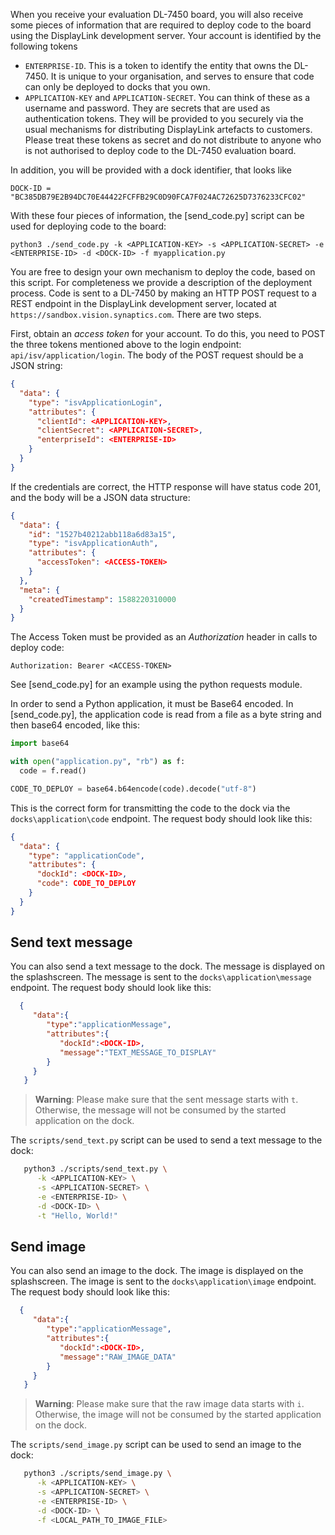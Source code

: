 

When you receive your evaluation DL-7450 board, you will also receive some
pieces of information that are required to deploy code to the board using the
DisplayLink development server. Your account is identified by the following tokens
 * `ENTERPRISE-ID`. This is a token to identify the entity that owns the
   DL-7450. It is unique to your organisation, and serves to ensure that code
   can only be deployed to docks that you own.
 * `APPLICATION-KEY` and `APPLICATION-SECRET`. You can think of these as a
   username and password. They are secrets that are used as authentication
   tokens. They will be provided to you securely via the usual mechanisms for
   distributing DisplayLink artefacts to customers. Please treat these tokens
   as secret and do not distribute to anyone who is not authorised to deploy
   code to the DL-7450 evaluation board.

In addition, you will be provided with a dock identifier, that looks like
```
DOCK-ID = "BC385DB79E2B94DC70E44422FCFFB29C0D90FCA7F024AC72625D7376233CFC02"
```

With these four pieces of information, the [send_code.py] script can be used for deploying code to the board:

```
python3 ./send_code.py -k <APPLICATION-KEY> -s <APPLICATION-SECRET> -e <ENTERPRISE-ID> -d <DOCK-ID> -f myapplication.py
```

You are free to design your own mechanism to deploy the code, based on this
script. For completeness we provide a description of the deployment process.
Code is sent to a DL-7450 by making an HTTP POST request to a REST endpoint in
the DisplayLink development server, located at
`https://sandbox.vision.synaptics.com`. There are two steps.

First, obtain an _access token_ for your account. To do this, you need to POST
the three tokens mentioned above to the login endpoint:
`api/isv/application/login`. The body of the POST request should be a JSON
string:

```json
{
  "data": {
    "type": "isvApplicationLogin",
    "attributes": {
      "clientId": <APPLICATION-KEY>,
      "clientSecret": <APPLICATION-SECRET>,
      "enterpriseId": <ENTERPRISE-ID>
    }
  }
}

```

If the credentials are correct, the HTTP response will have status code 201, and the body will be a JSON data structure:

```json
{
  "data": {
    "id": "1527b40212abb118a6d83a15",
    "type": "isvApplicationAuth",
    "attributes": {
      "accessToken": <ACCESS-TOKEN>
    }
  },
  "meta": {
    "createdTimestamp": 1588220310000
  }
}
```
The Access Token must be provided as an _Authorization_ header in calls to deploy code:

```
Authorization: Bearer <ACCESS-TOKEN>
```
See [send_code.py] for an example using the python requests module.

In order to send a Python application, it must be Base64 encoded. In [send_code.py], the application code is read from a file as a byte string and then base64 encoded, like this:
```python
import base64

with open("application.py", "rb") as f:
  code = f.read()

CODE_TO_DEPLOY = base64.b64encode(code).decode("utf-8")

```
This is the correct form for transmitting the code to the dock via the `docks\application\code` endpoint. The request body should look like this:
```json
{
  "data": {
    "type": "applicationCode",
    "attributes": {
      "dockId": <DOCK-ID>,
      "code": CODE_TO_DEPLOY
    }
  }
}

```



Send text message
-----------------
You can also send a text message to the dock. The message is displayed on the splashscreen. The message is sent to the `docks\application\message` endpoint. The request body should look like this:

```json
  {
     "data":{
        "type":"applicationMessage",
        "attributes":{
           "dockId":<DOCK-ID>,
           "message":"TEXT_MESSAGE_TO_DISPLAY"
        }
     }
   }
```

> **Warning**: Please make sure that the sent message starts with `t`. Otherwise, the message will not be consumed by the started application on the dock.


The `scripts/send_text.py` script can be used to send a text message to the dock:

```bash
   python3 ./scripts/send_text.py \
      -k <APPLICATION-KEY> \
      -s <APPLICATION-SECRET> \
      -e <ENTERPRISE-ID> \
      -d <DOCK-ID> \
      -t "Hello, World!"
```

Send image
----------
You can also send an image to the dock. The image is displayed on the splashscreen. The image is sent to the `docks\application\image` endpoint. The request body should look like this:

```json
  {
     "data":{
        "type":"applicationMessage",
        "attributes":{
           "dockId":<DOCK-ID>,
           "message":"RAW_IMAGE_DATA"
        }
     }
   }
```

> **Warning**: Please make sure that the raw image data starts with ``i``. Otherwise, the image will not be consumed by the started application on the dock.

The ``scripts/send_image.py`` script can be used to send an image to the dock:

```bash
   python3 ./scripts/send_image.py \
      -k <APPLICATION-KEY> \
      -s <APPLICATION-SECRET> \
      -e <ENTERPRISE-ID> \
      -d <DOCK-ID> \
      -f <LOCAL_PATH_TO_IMAGE_FILE>
```